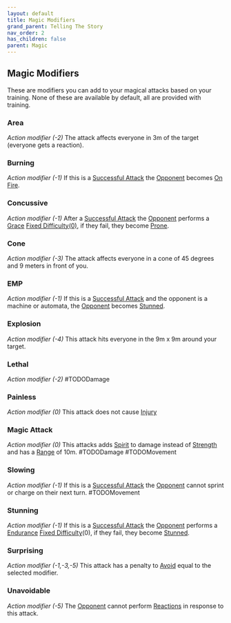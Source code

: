 ```yaml
---
layout: default
title: Magic Modifiers
grand_parent: Telling The Story
nav_order: 2
has_children: false
parent: Magic
---
```

## Magic Modifiers
These are modifiers you can add to your magical attacks based on your training. None of these are available by default, all are provided with training.

### Area
*Action modifier (-2)*
The attack affects everyone in 3m of the target (everyone gets a reaction).

### Burning
*Action modifier (-1)*
If this is a [Successful Attack](Terminology#Successful%20Attack) the [Opponent](Terminology#Opponent) becomes [On Fire](Effects#On%20Fire).


### Concussive
*Action modifier (-1)*
After a [Successful Attack](Terminology#Successful%20Attack) the [Opponent](Terminology#Opponent) performs a [Grace](Agility#Grace) [Fixed Difficulty(0)](Skills#Fixed%20Difficulty), if they fail, they become [Prone](Effects#Prone).

### Cone
*Action modifier (-3)*
The attack affects everyone in a cone of 45 degrees and 9 meters in front of you.

### EMP
*Action modifier (-1)*
If this is a [Successful Attack](Terminology#Successful%20Attack) and the opponent is a machine or automata, the [Opponent](Terminology#Opponent) becomes [Stunned](Effects#Stunned).

### Explosion
*Action modifier (-4)*
This attack hits everyone in the 9m x 9m around your target.

### Lethal
*Action modifier (-2)*
#TODODamage 

### Painless
*Action modifier (0)*
This attack does not cause [Injury](Injury)

### Magic Attack
*Action modifier (0)*
This attacks adds [Spirit](Spirit) to damage instead of [Strength](Strength) and has a [Range](Weapons#Range) of 10m. #TODODamage #TODOMovement

### Slowing
*Action modifier (-1)*
If this is a [Successful Attack](Terminology#Successful%20Attack) the [Opponent](Terminology#Opponent) cannot sprint or charge on their next turn. #TODOMovement 

### Stunning
*Action modifier (-1)*
If this is a [Successful Attack](Terminology#Successful%20Attack) the [Opponent](Terminology#Opponent) performs a [Endurance](Strength#Endurance) [Fixed Difficulty](Skills#Fixed%20Difficulty)(0), if they fail, they become [Stunned](Effects#Stunned). 
### Surprising
*Action modifier (-1,-3,-5)*
This attack has a penalty to [Avoid](Combat#Avoid) equal to the selected modifier.
### Unavoidable
*Action modifier (-5)*
The [Opponent](Terminology#Opponent) cannot perform [Reactions](Terminology#Reaction) in response to this attack.